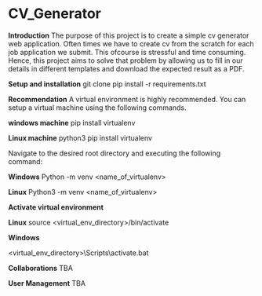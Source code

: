 # CV_Generator
**Introduction**
The purpose of this project is to create a simple cv generator web application.
Often times we have to create cv from the scratch for each job application we submit. This ofcourse is stressful and time consuming. Hence, this project aims to solve that problem by allowing us to fill in our details in different templates and download the expected result as a PDF. 

**Setup and installation**
git clone <repo-url>
pip install -r requirements.txt

**Recommendation**
A virtual environment is highly recommended. You can setup a virtual machine using the following commands.

**windows machine** pip install virtualenv

**Linux machine** python3 pip install virtualenv 

Navigate to the desired root directory and executing the following command: 

**Windows**
Python -m venv <name_of_virtualenv> 

**Linux** 
Python3 -m venv <name_of_virtualenv> 

**Activate virtual environment**

**Linux** source <virtual_env_directory>/bin/activate 

**Windows** 

 <virtual_env_directory>\Scripts\activate.bat

**Collaborations**
TBA

**User Management**
TBA